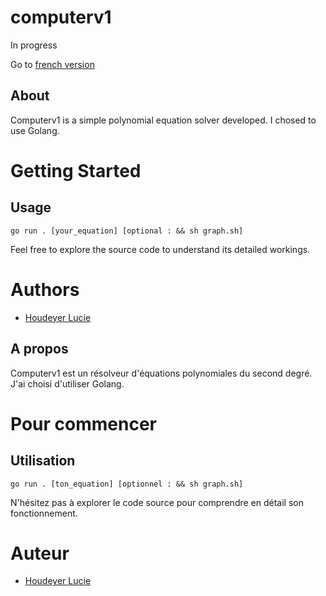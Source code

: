 # computerv1
In progress

Go to [french version](#a-propos)

## About
Computerv1 is a simple polynomial equation solver developed. I chosed to use Golang.

# Getting Started

## Usage
```
go run . [your_equation] [optional : && sh graph.sh]
```

Feel free to explore the source code to understand its detailed workings.

# Authors
- [Houdeyer Lucie](github.com/HdrLucie)


## A propos

Computerv1 est un résolveur d'équations polynomiales du second degré. J'ai choisi d'utiliser Golang.

# Pour commencer

## Utilisation
```
go run . [ton_equation] [optionnel : && sh graph.sh]
```

N'hésitez pas à explorer le code source pour comprendre en détail son fonctionnement.

# Auteur
- [Houdeyer Lucie](github.com/HdrLucie)
